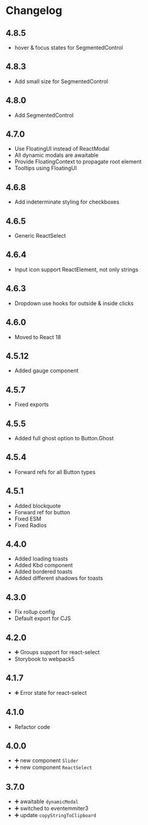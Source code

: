 # Changelog

## 4.8.5

- hover & focus states for SegmentedControl

## 4.8.3

- Add small size for SegmentedControl

## 4.8.0

- Add SegmentedControl

## 4.7.0

- Use FloatingUI instead of ReactModal
- All dynamic modals are awaitable
- Provide FloatingContext to propagate root element
- Tooltips using FloatingUI

## 4.6.8

- Add indeterminate styling for checkboxes

## 4.6.5

- Generic ReactSelect

## 4.6.4

- Input icon support ReactElement, not only strings

## 4.6.3

- Dropdown use hooks for outside & inside clicks

## 4.6.0

- Moved to React 18

## 4.5.12

- Added gauge component

## 4.5.7

- Fixed exports

## 4.5.5

- Added full ghost option to Button.Ghost

## 4.5.4

- Forward refs for all Button types

## 4.5.1

- Added blockquote
- Forward ref for button
- Fixed ESM
- Fixed Radios

## 4.4.0

- Added loading toasts
- Added Kbd component
- Added bordered toasts
- Added different shadows for toasts

## 4.3.0

- Fix rollup config
- Default export for CJS

## 4.2.0

- ➕ Groups support for react-select
- Storybook to webpack5

## 4.1.7

- ➕ Error state for react-select

## 4.1.0

- Refactor code

## 4.0.0

- ➕ new component `Slider`
- ➕ new component `ReactSelect`

## 3.7.0

- ➕ awaitable `dynamicModal`
- ➕ switched to eventemmiter3
- ➕ update `copyStringToClipboard`